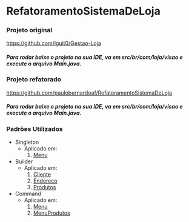# RefatoramentoSistemaDeLoja

### Projeto original

https://github.com/iguit0/Gestao-Loja

##### Para rodar baixe o projeto na sua IDE, va em src/br/com/loja/visao e execute o arquivo Main.java.

### Projeto refatorado

https://github.com/paulobernardoaf/RefatoramentoSistemaDeLoja

##### Para rodar baixe o projeto na sua IDE, va em src/br/com/loja/visao e execute o arquivo Main.java.

### Padrões Utilizados

* Singleton
  * Aplicado em:
    1. [Menu](https://github.com/paulobernardoaf/RefatoramentoSistemaDeLoja/blob/1b0674d6eaf43dcfbb3d802f17c3d9ae00b3232e/Projeto-OO-Loja/src/br/com/loja/visao/Menu.java#L29)
* Builder
  * Aplicado em:
    1. [Cliente](https://github.com/paulobernardoaf/RefatoramentoSistemaDeLoja/blob/1b0674d6eaf43dcfbb3d802f17c3d9ae00b3232e/Projeto-OO-Loja/src/br/com/loja/clientes/Cliente.java#L22)
    2. [Endereco](https://github.com/paulobernardoaf/RefatoramentoSistemaDeLoja/blob/1b0674d6eaf43dcfbb3d802f17c3d9ae00b3232e/Projeto-OO-Loja/src/br/com/loja/clientes/Endereco.java#L23)
    3. [Produtos](https://github.com/paulobernardoaf/RefatoramentoSistemaDeLoja/tree/master/Projeto-OO-Loja/src/br/com/loja/produtos)
* Command
  * Aplicado em:
    1. [Menu](https://github.com/paulobernardoaf/RefatoramentoSistemaDeLoja/tree/master/Projeto-OO-Loja/src/br/com/loja/command/menu)
    2. [MenuProdutos](https://github.com/paulobernardoaf/RefatoramentoSistemaDeLoja/tree/master/Projeto-OO-Loja/src/br/com/loja/command/menuProd)

